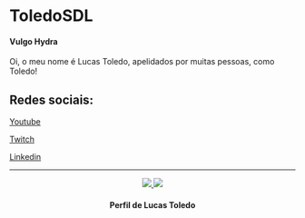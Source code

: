 # ToledoSDL
#### Vulgo Hydra
Oi, o meu nome é Lucas Toledo, apelidados por muitas pessoas, como Toledo!

## Redes sociais:
[Youtube](https://youtube.com/c/ToledoSDL)

[Twitch](https://twitch.tv/ToledoSDL)

[Linkedin]()

---

<p align = "center">
  <a href="https://github.com/ToledoSDL/">
    <img src = "https://github-readme-stats.vercel.app/api?username=ToledoSDL&show_icons=true&theme=white&line_height=27">
    <img src = "https://github-readme-stats.vercel.app/api/top-langs/?username=ToledoSDL&layout=demo&theme=white">
  </a>
</p>

<h4 align="center">
    Perfil de Lucas Toledo
</h4>
